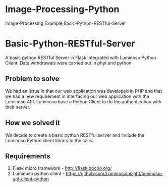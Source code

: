 # Image-Processing-Python
Image-Processing Example,Basic-Python-RESTful-Server

Basic-Python-RESTful-Server
===========================

A basic python RESTful Server in Flask integrated with Luminoso Python Client.
Data withdrawals were carried out in phyt and python

## Problem to solve

We had an issue in that our web application was developed in PHP and that we had a new requirement in interfacing our web application with the Luminoso API. Luminoso have a Python Client to do the authentication with their server.

## How we solved it

We decide to create a basic python RESTful server and include the Luminoso Python client library in the calls.

## Requirements

1. Flask micro framework - http://flask.pocoo.org/
2. Luminoso python client - https://github.com/LuminosoInsight/luminoso-api-client-python

